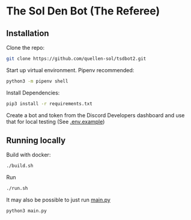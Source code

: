 # The Sol Den Bot (The Referee)

## Installation

Clone the repo:
```bash
git clone https://github.com/quellen-sol/tsdbot2.git
```

Start up virtual environment. Pipenv recommended:
```bash
python3 -m pipenv shell
```

Install Dependencies:
```bash
pip3 install -r requirements.txt
```

Create a bot and token from the Discord Developers dashboard and use that for local testing (See [.env.example](.env.example))

## Running locally

Build with docker:
```bash
./build.sh
```

Run
```bash
./run.sh
```

It may also be possible to just run [main.py](main.py)

```bash
python3 main.py
```